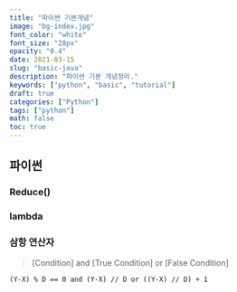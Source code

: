 ```yaml
---
title: "파이썬 기본개념"
image: "bg-index.jpg"
font_color: "white"
font_size: "28px"
opacity: "0.4"
date: 2021-03-15
slug: "basic-java"
description: "파이썬 기본 개념정리."
keywords: ["python", "basic", "tutorial"]
draft: true
categories: ["Python"]
tags: ["python"]
math: false
toc: true
---
```


## 파이썬

### Reduce()

### lambda 

### 삼항 연산자
> [Condition] and [True Condition] or [False Condition]

```
(Y-X) % D == 0 and (Y-X) // D or ((Y-X) // D) + 1  

```
